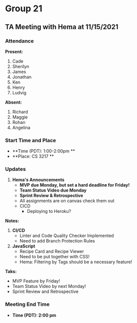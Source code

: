 # Group 21

## TA Meeting with Hema at 11/15/2021

### Attendance
**Present:** 
1. Cade
2. Sherilyn
3. James
4. Jonathan
5. Ken
6. Henry
7. Ludvig
   
**Absent:** 
1. Richard
2. Maggie
3. Rohan
4. Angelina

### Start Time and Place
- **Time (PDT): 1:00-2:00pm ** 
- **Place: CS 3217 ** 

### Updates <!-- Any updates that any members need to report -->
1. **Hema's Announcements**
   - **MVP due Monday, but set a hard deadline for Friday!**
   - **Team Status Video due Monday**
   - **Sprint Review & Retrospective**
   - All assignments are on canvas check them out
   - CICD
     - Deploying to Heroku?

**Notes:**
1. **CI/CD**
    - Linter and Code Quality Checker Implemented
    - Need to add Branch Protection Rules
2. **JavaScript**
     - Recipe Card and Recipe Viewer 
     - Need to be put together with CSS!
     - Hema: Filtering by Tags should be a necessary feature! 

**Taks:**
   - MVP Feature by Friday!
   - Team Status Video by next Monday!
   - Sprint Review and Retrospective

   
### Meeting End Time
- **Time (PDT): 2:00 pm** 

